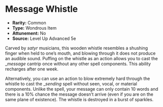# Message Whistle

- **Rarity:** Common
- **Type:** Wondrous Item
- **Attunement:** No
- **Source:** Level Up Advanced 5e

Carved by _satyr_  musicians, this wooden whistle resembles a shushing finger when held to one’s mouth, and blowing through it does not produce an audible sound. Puffing on the whistle as an action allows you to cast the __message_ cantrip once without any other spell components. This ability recharges after one week.

Alternatively, you can use an action to blow extremely hard through the whistle to cast the __sending_ spell without seen, vocal, or material components. Unlike the spell, your message can only contain 10 words and there is a 10% chance the message doesn’t arrive (even if you are on the same plane of existence). The whistle is destroyed in a burst of sparkles.

